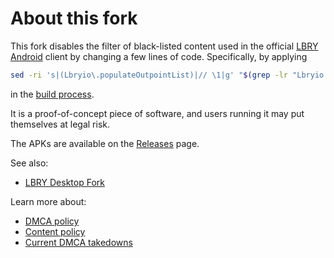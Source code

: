 # About this fork

This fork disables the filter of black-listed content used in the official [LBRY Android](https://github.com/lbryio/lbry-android) client by changing a few lines of code. Specifically, by applying

```bash
sed -ri 's|(Lbryio\.populateOutpointList)|// \1|g' "$(grep -lr "Lbryio.populateOutpointList" app/src)"
```

in the [build process](https://github.com/paveloom-f/lbry-android/actions).

It is a proof-of-concept piece of software, and users running it may put themselves at legal risk.

The APKs are available on the [Releases](https://github.com/paveloom-f/lbry-android/releases/) page.

See also:
- [LBRY Desktop Fork](https://github.com/paveloom-f/lbry-desktop)

Learn more about:
- [DMCA policy](https://lbry.com/faq/dmca)
- [Content policy](https://lbry.com/faq/content)
- [Current DMCA takedowns](https://github.com/lbryio/dmca)
